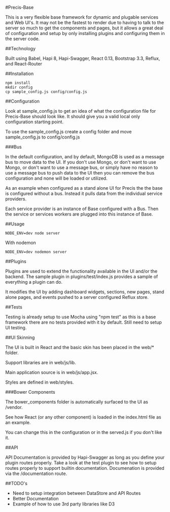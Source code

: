 #Precis-Base

This is a very flexible base framework for dynamic and plugable services and Web UI's.  It may
not be the fastest to render due to having to talk to the server so much to
get the components and pages, but it allows a great deal of configuration
and setup by only installing plugins and configuring them in the server code.

##Technology

Built using Babel, Hapi 8, Hapi-Swagger, React 0.13, Bootstrap 3.3, Reflux, and React-Router

##Installation

```
npm install
mkdir config
cp sample_config.js config/config.js
```

##Configuration

Look at sample_config.js to get an idea of what the configuration file for Precis-Base should look like.  It should give you a valid local only configuration starting point.

To use the sample_config.js create a config folder and move sample_config.js to config/config.js

###Bus

In the default configuration, and by default, MongoDB is used as a message bus to move data to the UI.  If you don't use Mongo, or don't want to use Mongo, or don't want to use a message bus, or simply have no reason to use a message bus to push data to the UI then you can remove the bus configuration and none will be loaded or utilized.

As an example when configured as a stand alone UI for Precis the the base is configured without a bus.  Instead it pulls data from the individual service providers.

Each service provider is an instance of Base configured with a Bus.  Then the service or services workers are plugged into this instance of Base.

##Usage

```
NODE_ENV=dev node server
```

With nodemon
```
NODE_ENV=dev nodemon server
```

##Plugins

Plugins are used to extend the functionality available in the UI and/or the backend.  The sample plugin in plugins/test/index.js provides a sample of everything a plugin can do.

It modifies the UI by adding dashboard widgets, sections, new pages, stand alone pages, and events pushed to a server configured Reflux store.

##Tests

Testing is already setup to use Mocha using "npm test" as this is a base framework there are no tests provided with it by default.  Still need to setup UI testing.

##UI Skinning

The UI is built in React and the basic skin has been placed in the web/* folder.

Support libraries are in web/js/lib.

Main application source is in web/js/app.jsx.

Styles are defined in web/styles.

###Bower Components

The bower_components folder is automatically surfaced to the UI as /vendor.

See how React (or any other component) is loaded in the index.html file as an
example.

You can change this in the configuration or in the served.js if you don't like
it.

##API

API Documentation is provided by Hapi-Swagger as long as you define your plugin routes properly.  Take a look at the test plugin to see how to setup routes properly to support builtin documentation.  Documenation is provided via the /documentation route.

##TODO's

  * Need to setup integration between DataStore and API Routes
  * Better Documentation
  * Example of how to use 3rd party libraries like D3
